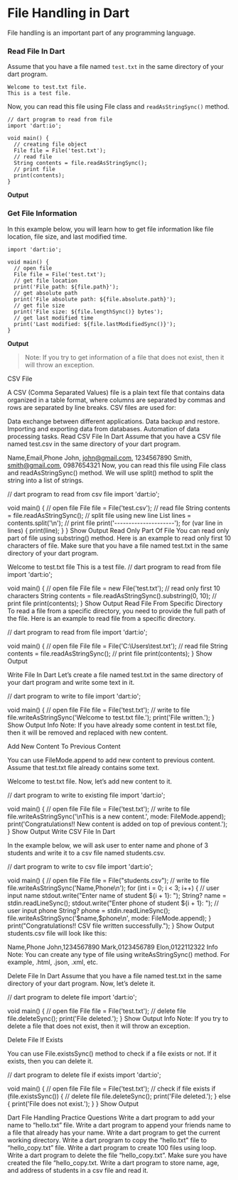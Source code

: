 # File Handling in Dart

File handling is an important part of any programming language. 

### Read File In Dart
Assume that you have a file named `test.txt` in the same directory of your dart program.

```
Welcome to test.txt file.
This is a test file.
```

Now, you can read this file using File class and `readAsStringSync()` method.

```
// dart program to read from file
import 'dart:io';

void main() {
  // creating file object
  File file = File('test.txt');
  // read file
  String contents = file.readAsStringSync();
  // print file
  print(contents);
}
```

**Output**


### Get File Information

In this example below, you will learn how to get file information like file location, file size, and last modified time.

```
import 'dart:io';

void main() {
  // open file
  File file = File('test.txt');
  // get file location
  print('File path: ${file.path}');
  // get absolute path
  print('File absolute path: ${file.absolute.path}');
  // get file size
  print('File size: ${file.lengthSync()} bytes');
  // get last modified time
  print('Last modified: ${file.lastModifiedSync()}');
}
```

**Output**


> Note: If you try to get information of a file that does not exist, then it will throw an exception.


CSV File

A CSV (Comma Separated Values) file is a plain text file that contains data organized in a table format, where columns are separated by commas and rows are separated by line breaks. CSV files are used for:

Data exchange between different applications.
Data backup and restore.
Importing and exporting data from databases.
Automation of data processing tasks.
Read CSV File In Dart
Assume that you have a CSV file named test.csv in the same directory of your dart program.

Name,Email,Phone
John, john@gmail.com, 1234567890
Smith, smith@gmail.com, 0987654321
Now, you can read this file using File class and readAsStringSync() method. We will use split() method to split the string into a list of strings.

// dart program to read from csv file
import 'dart:io';

void main() {
  // open file
  File file = File('test.csv');
  // read file
  String contents = file.readAsStringSync();
  // split file using new line
  List<String> lines = contents.split('\n');
  // print file
  print('---------------------');
  for (var line in lines) {
    print(line);
  }
}
 Show Output
Read Only Part Of File
You can read only part of file using substring() method. Here is an example to read only first 10 characters of file. Make sure that you have a file named test.txt in the same directory of your dart program.

Welcome to test.txt file
This is a test file.
// dart program to read from file
import 'dart:io';

void main() {
  // open file
  File file = new File('test.txt');
  // read only first 10 characters
  String contents = file.readAsStringSync().substring(0, 10);
  // print file
  print(contents);
}
 Show Output
Read File From Specific Directory
To read a file from a specific directory, you need to provide the full path of the file. Here is an example to read file from a specific directory.

// dart program to read from file
import 'dart:io';

void main() {
  // open file
  File file = File('C:\\Users\\test.txt');
  // read file
  String contents = file.readAsStringSync();
  // print file
  print(contents);
}
 Show Output


Write File In Dart
Let’s create a file named test.txt in the same directory of your dart program and write some text in it.

// dart program to write to file
import 'dart:io';

void main() {
  // open file
  File file = File('test.txt');
  // write to file
  file.writeAsStringSync('Welcome to test.txt file.');
  print('File written.');
}
 Show Output
 Info
Note: If you have already some content in test.txt file, then it will be removed and replaced with new content.

Add New Content To Previous Content

You can use FileMode.append to add new content to previous content. Assume that test.txt file already contains some text.

Welcome to test.txt file.
Now, let’s add new content to it.

// dart program to write to existing file
import 'dart:io';

void main() {
  // open file
  File file =  File('test.txt');
  // write to file
  file.writeAsStringSync('\nThis is a new content.', mode: FileMode.append);
  print('Congratulations!! New content is added on top of previous content.');
}
 Show Output
Write CSV File In Dart

In the example below, we will ask user to enter name and phone of 3 students and write it to a csv file named students.csv.

// dart program to write to csv file
import 'dart:io';

void main() {
  // open file
  File file = File("students.csv");
  // write to file
  file.writeAsStringSync('Name,Phone\n');
  for (int i = 0; i < 3; i++) {
    // user input name
    stdout.write("Enter name of student ${i + 1}: ");
    String? name = stdin.readLineSync();
    stdout.write("Enter phone of student ${i + 1}: ");
    // user input phone
    String? phone = stdin.readLineSync();
    file.writeAsStringSync('$name,$phone\n', mode: FileMode.append);
  }
  print("Congratulations!! CSV file written successfully.");
}
 Show Output
students.csv file will look like this:

Name,Phone
John,1234567890
Mark,0123456789
Elon,0122112322
 Info
Note: You can create any type of file using writeAsStringSync() method. For example, .html, .json, .xml, etc.

Delete File In Dart
Assume that you have a file named test.txt in the same directory of your dart program. Now, let’s delete it.

// dart program to delete file
import 'dart:io';

void main() {
  // open file
  File file = File('test.txt');
  // delete file
  file.deleteSync();
  print('File deleted.');
}
 Show Output
 Info
Note: If you try to delete a file that does not exist, then it will throw an exception.

Delete File If Exists

You can use File.existsSync() method to check if a file exists or not. If it exists, then you can delete it.

// dart program to delete file if exists
import 'dart:io';

void main() {
  // open file
  File file = File('test.txt');
  // check if file exists
  if (file.existsSync()) {
    // delete file
    file.deleteSync();
    print('File deleted.');
  } else {
    print('File does not exist.');
  }
}
 Show Output


Dart File Handling Practice Questions
Write a dart program to add your name to “hello.txt” file.
Write a dart program to append your friends name to a file that already has your name.
Write a dart program to get the current working directory.
Write a dart program to copy the “hello.txt” file to “hello_copy.txt” file.
Write a dart program to create 100 files using loop.
Write a dart program to delete the file “hello_copy.txt”. Make sure you have created the file “hello_copy.txt.
Write a dart program to store name, age, and address of students in a csv file and read it.